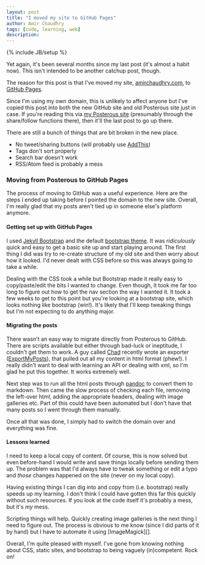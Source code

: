 ```yaml
---
layout: post
title: "I moved my site to GitHub Pages"
author: Amir Chaudhry
tags: [code, learning, web]
description:
---
```

{% include JB/setup %}

Yet again, it's been several months since my last post (it's almost a habit now).  This isn't intended to be another catchup post, though.

The reason for this post is that I've moved my site, [amirchaudhry.com][], to [GitHub Pages][].

Since I'm using my own domain, this is unlikely to affect anyone but I've copied this post into both the new GitHub site and old Posterous site just in case.  If you're reading this via [my Posterous site][] (presumably through the share/follow functions there), then it'll the last post to go up there.

There are still a bunch of things that are bit broken in the new place.

- No tweet/sharing buttons (will probably use [AddThis][])
- Tags don't sort properly
- Search bar doesn't work
- RSS/Atom feed is probably a mess

[amirchaudhry.com]: http://amirchaudhry.com
[GitHub Pages]: http://pages.github.com
[my Posterous site]: http://amirmc.posterous.com
[AddThis]: http://www.addthis.com


### Moving from Posterous to GitHub Pages

The process of moving to GitHub was a useful experience.  Here are the steps I ended up taking before I pointed the domain to the new site. Overall, I'm really glad that my posts aren't tied up in someone else's platform anymore.


#### Getting set up with GitHub Pages

I used [Jekyll Bootstrap][] and the default [bootstrap theme][]. It was *ridiculously* quick and easy to get a basic site up and start playing around.  The first thing I did was try to re-create structure of my old site and then worry about how it looked.  I'd never dealt with CSS before so this was always going to take a while.

Dealing with the CSS took a while but Bootstrap made it really easy to copy/paste/edit the bits I wanted to change.  Even though, it took me far too long to figure out how to get the nav section the way I wanted it.  It took a few weeks to get to this point but you're looking at a bootstrap site, which looks nothing like bootstrap (win!). It's likely that I'll keep tweaking things but I'm not expecting to do anything major.

[Jekyll Bootstrap]: http://jekyllbootstrap.com
[bootstrap theme]: http://twitter.github.com/bootstrap/

#### Migrating the posts

There wasn't an easy way to migrate directly from Posterous to GitHub. There are scripts available but either through bad-luck or ineptitude, I couldn't get them to work.  A guy called [Chad][] recently wrote an exporter ([ExportMyPosts][]), that pulled out all my content in html format (phew!).  I really didn't want to deal with learning an API or dealing with xml, so I'm glad he put this together.  It works extremely well.

Next step was to run all the html posts through [pandoc][] to convert them to markdown. Then came the slow process of checking each file, removing the left-over html, adding the appropriate headers, dealing with image galleries etc.  Part of this could have been automated but I don't have that many posts so I went through them manually.

[Chad]: http://jazzychad.net/
[ExportMyPosts]: http://exportmyposts.com
[pandoc]: http://johnmacfarlane.net/pandoc

Once all that was done, I simply had to switch the domain over and everything was fine.

#### Lessons learned

I need to keep a local copy of content. Of course, this is now solved but even before-hand I would write and save things locally before sending them up. The problem was that I'd always have to tweak something or edit a typo and *those* changes happened on the site (never on my local copy). 

Having existing things I can dig into and copy from (i.e. bootstrap) really speeds up my learning. I don't think I could have gotten this far this quickly without such resources.  If you look at the code itself it's probably a mess, but it's *my* mess.

Scripting things will help. Quickly creating image galleries is the next thing I need to figure out. The process is obvious to me know (since I did parts of it by hand) but I have to automate it using [ImageMagick][].

Overall, I'm quite pleased with myself.  I've gone from knowing nothing about CSS, static sites, and bootstrap to being vaguely (in)competent. Rock on!